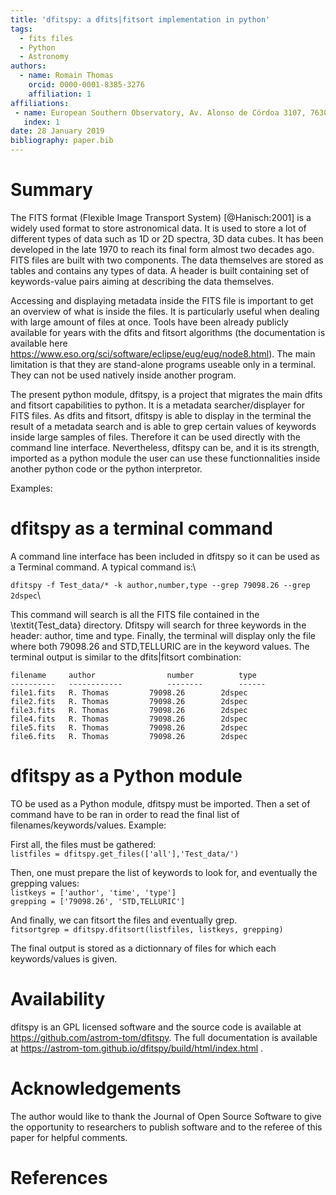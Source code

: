 ```yaml
---
title: 'dfitspy: a dfits|fitsort implementation in python'
tags:
  - fits files
  - Python
  - Astronomy
authors:
  - name: Romain Thomas
    orcid: 0000-0001-8385-3276
    affiliation: 1
affiliations:
 - name: European Southern Observatory, Av. Alonso de Córdoa 3107, 7630355 Vitacura, Santiago, Chile
   index: 1
date: 28 January 2019
bibliography: paper.bib
---
```


# Summary
The FITS format (Flexible Image Transport System) [@Hanisch:2001] is a widely used format to
store astronomical data. It is used to store a lot of different types of data such as 1D or 2D spectra, 
3D data cubes. It has been developed in the late 1970 to reach its final form almost two decades ago. 
FITS files are built with two components. The data themselves are stored as tables and contains 
any types of data. A header is built containing set of keywords-value pairs aiming at describing 
the data themselves.

Accessing and displaying metadata inside the FITS file is important to get an overview
of what is inside the files. It is particularly useful when dealing with large amount
of files at once. Tools have been already publicly available for years with the dfits 
and fitsort algorithms (the documentation is available here 
https://www.eso.org/sci/software/eclipse/eug/eug/node8.html). The main limitation is 
that they are stand-alone programs useable only in a terminal. They can not be used natively 
inside another program. 

The present python module, dfitspy, is a project that migrates the main dfits 
and fitsort capabilities to python. It is a metadata searcher/displayer for FITS files. 
As dfits and fitsort, dfitspy is able to display in the terminal the result of a metadata 
search and is able to grep certain values of keywords inside large samples of files. 
Therefore it can be used directly with the command line interface. Nevertheless, 
dfitspy can be, and it is its strength, imported as a python module the user can 
use these functionnalities inside another python code or the python interpretor.


Examples:

# dfitspy as a terminal command
A command line interface has been included in dfitspy so it can be used as a Terminal command. A typical command is:\

``dfitspy -f Test_data/* -k author,number,type --grep 79098.26 --grep 2dspec``\

This command will search is all the FITS file contained in the \textit{Test_data} directory. Dfitspy will search for three keywords in the header: author, time and type. Finally, the terminal will display only the file where both 79098.26 and STD,TELLURIC are in the keyword values. The terminal output is similar to the dfits|fitsort combination:

``filename     author                number          type``\
``----------   ------------          --------        ------``\
``file1.fits   R. Thomas	     79098.26        2dspec``\
``file2.fits   R. Thomas	     79098.26        2dspec``\
``file3.fits   R. Thomas	     79098.26        2dspec``\
``file4.fits   R. Thomas	     79098.26        2dspec``\
``file5.fits   R. Thomas	     79098.26        2dspec``\
``file6.fits   R. Thomas	     79098.26        2dspec``


# dfitspy as a Python module
TO be used as a Python module, dfitspy must be imported. Then a set of command have to be ran in order to read the final list of filenames/keywords/values. Example:

First all, the files must be gathered:\
``listfiles = dfitspy.get_files(['all'],'Test_data/')``

Then, one must prepare the list of keywords to look for, and eventually the grepping values:\
``listkeys = ['author', 'time', 'type']``\
``grepping = ['79098.26', 'STD,TELLURIC']``

And finally, we can fitsort the files and eventually grep.\
``fitsortgrep = dfitspy.dfitsort(listfiles, listkeys, grepping)``

The final output is stored as a dictionnary of files for which each keywords/values is given.



# Availability

dfitspy is an GPL licensed software and the source code is available at https://github.com/astrom-tom/dfitspy. The full documentation is available at https://astrom-tom.github.io/dfitspy/build/html/index.html .

# Acknowledgements

The author would like to thank the Journal of Open Source Software to give the opportunity to researchers to publish software and to the referee of this paper for helpful comments.


# References
